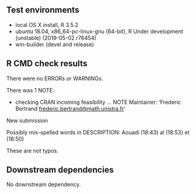 ## Test environments
* local OS X install, R 3.5.2
* ubuntu 18.04, x86_64-pc-linux-gnu (64-bit), R Under development (unstable) (2019-05-02 r76454)
* win-builder (devel and release)

## R CMD check results
There were no ERRORs or WARNINGs.

There was 1 NOTE:

* checking CRAN incoming feasibility ... NOTE
Maintainer: ‘Frederic Bertrand <frederic.bertrand@math.unistra.fr>’

New submission

Possibly mis-spelled words in DESCRIPTION:
  Aouadi (18:43)
  al (18:53)
  et (18:50)

These are not typos.

## Downstream dependencies
No downstream dependency.
